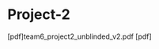 # Project-2

[pdf]team6_project2_unblinded_v2.pdf
[pdf]<a href="team6_project2_unblinded_v2.pdf" class="image fit"><img src="images/marr_pic.jpg" alt=""></a>
